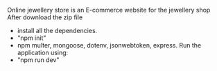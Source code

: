 Online jewellery store is an E-commerce website for the jewellery shop
After download the zip file
- install all the dependencies.
- "npm init"
- npm multer, mongoose, dotenv, jsonwebtoken, express.
Run the application using:
- "npm run dev"

